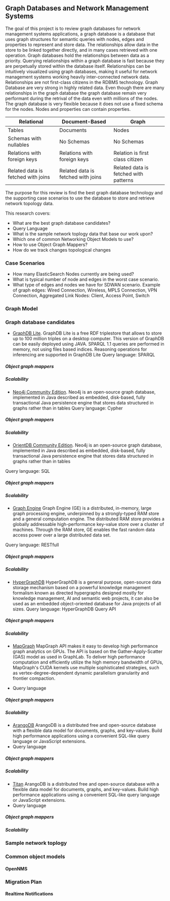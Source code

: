 ## Graph Databases and Network Management Systems

The goal of this project is to review graph databases for network management systems applications, a graph database is a database that uses graph structures for semantic queries with nodes, edges and properties to represent and store data. The relationships allow data in the store to be linked together directly, and in many cases retrieved with one operation. Graph databases hold the relationships between data as a priority. Querying relationships within a graph database is fast because they are perpetually stored within the database itself. Relationships can be intuitively visualized using graph databases, making it useful for network management systems working heavily inter-connected network data. Relationships are not first-class citizens in the RDBMS technology. Graph Database are very strong in highly related data. Even though there are many relationships in the graph database the graph database remain very performant during the retrival of the data even with millions of the nodes. The graph database is very flexible because it does not use a fixed schema for the nodes. Nodes and properties can contain properties.

| Relational | Document-Based | Graph |
|------|-------|----|
| Tables |Documents | Nodes  |
| Schemas with nullables | No Schemas | No Schemas  |
| Relations with foreign keys | Relations with foreign keys | Relation is first class citizen |
| Related data is fetched with joins | Related data is fetched with joins  | Related data is fetched with patterns |

The purpose for this review is find the best graph database technology and the supporting case scenarios to use the database to store and retrieve network topology data.

This research covers:

- What are the best graph database candidates?
- Query Language 
- What is the sample network toplogy data that base our work upon?
- Which one of common Networking Object Models to use?
- How to use Object Graph Mappers?
- How do we track changes topological changes

### Case Scenarios

- How many ElasticSearch Nodes currently are being used?
- What is typical number of node and edges in the worst case scenario.
- What type of edges and nodes we have for SDWAN scenario. 
Example of graph edges: Wired Connection, Wireless, MPLS Connection, VPN Connection, Aggregated Link
Nodes: Client, Access Point, Switch

### Graph Model



### Graph database candidates
- [GraphDB Lite](http://graphdb.ontotext.com). GraphDB Lite is a free RDF triplestore that allows to store up to 100 million triples on a desktop
computer. This version of GraphDB can be easily deployed using JAVA. SPARQL 1.1 queries are performed in memory, not using files based indices. Reasoning operations for inferencing are supported in GraphDB Lite
Query language: SPARQL
##### Object graph mappers
##### Scalability

- [Neo4j Community Edition](https://neo4j.com). Neo4j is an open-source graph database, implemented in Java described as embedded, disk-based,
fully transactional Java persistence engine that stores data structured in graphs rather than in tables
Query language: Cypher
##### Object graph mappers
##### Scalability

- [OrientDB Community Edition](https://orientdb.com). 
Neo4j is an open-source graph database, implemented in Java described as embedded, disk-based,
fully transactional Java persistence engine that stores data structured in graphs rather than in tables

Query language: SQL
##### Object graph mappers
##### Scalability

- [Graph Engine](https://www.graphengine.io) Graph Engine (GE) is a distributed, in-memory, large graph processing engine, underpinned by a
strongly-typed RAM store and a general computation engine. The distributed RAM store provides a globally addressable high-performance key-value store over a cluster of machines. Through the RAM store, GE enables the fast random data access power over a large distributed data set.

Query language: RESTfull

##### Object graph mappers
##### Scalability

- [HyperGraphDB](http://www.hypergraphdb.org) HyperGraphDB is a general purpose, open-source data storage mechanism based on a powerful
knowledge management formalism known as directed hypergraphs designed mostly for knowledge management, AI and semantic web projects, it can also be used as an embedded object-oriented database for Java projects of all sizes.
Query language: HyperGraphDB Query API
##### Object graph mappers
##### Scalability

- [MapGraph](https://github.com/stuartsierra/mapgraph)
MapGraph API makes it easy to develop high performance graph analytics on GPUs. The API is
based on the Gather-Apply-Scatter (GAS) model as used in GraphLab. To deliver high performance computation and efficiently utilize the high memory bandwidth of GPUs, MapGraph's CUDA kernels use multiple sophisticated strategies, such as vertex-degree-dependent dynamic parallelism granularity and frontier compaction.

- Query language 
##### Object graph mappers
##### Scalability

- [ArangoDB](https://www.arangodb.com)
ArangoDB is a distributed free and open-source database with a flexible data model for documents,
graphs, and key-values. Build high performance applications using a convenient SQL-like query language or JavaScript extensions.
- Query language 
##### Object graph mappers
##### Scalability

- [Titan](http://titan.thinkaurelius.com) ArangoDB is a distributed free and open-source database with a flexible data model for documents,
graphs, and key-values. Build high performance applications using a convenient SQL-like query language or JavaScript extensions.
- Query language 
##### Object graph mappers
##### Scalability



### Sample network toplogy
### Common object models
#### OpenNMS

### Migration Plan 

#### Realtime Notifications

